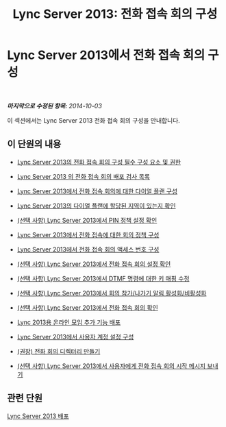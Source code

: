 ﻿---
title: 'Lync Server 2013: 전화 접속 회의 구성'
TOCTitle: 전화 접속 회의 구성
ms:assetid: 79a98c5d-a0a8-4729-828d-b9166842432c
ms:mtpsurl: https://technet.microsoft.com/ko-kr/library/Gg398600(v=OCS.15)
ms:contentKeyID: 49304114
ms.date: 08/24/2015
mtps_version: v=OCS.15
ms.translationtype: HT
---

# Lync Server 2013에서 전화 접속 회의 구성

 

_**마지막으로 수정된 항목:** 2014-10-03_

이 섹션에서는 Lync Server 2013 전화 접속 회의 구성을 안내합니다.

## 이 단원의 내용

  - [Lync Server 2013의 전화 접속 회의 구성 필수 구성 요소 및 권한](lync-server-2013-dial-in-conferencing-configuration-prerequisites-and-permissions.md)

  - [Lync Server 2013 의 전화 접속 회의 배포 검사 목록](lync-server-2013-deployment-checklist-for-dial-in-conferencing.md)

  - [Lync Server 2013에서 전화 접속 회의에 대한 다이얼 플랜 구성](lync-server-2013-configure-dial-plans-for-dial-in-conferencing.md)

  - [Lync Server 2013의 다이얼 플랜에 할당된 지역이 있는지 확인](lync-server-2013-make-sure-dial-plans-have-assigned-regions.md)

  - [(선택 사항) Lync Server 2013에서 PIN 정책 설정 확인](lync-server-2013-optional-verify-pin-policy-settings.md)

  - [Lync Server 2013에서 전화 접속에 대한 회의 정책 구성](lync-server-2013-configure-conferencing-policy-for-dial-in.md)

  - [Lync Server 2013에서 전화 접속 회의 액세스 번호 구성](lync-server-2013-configure-dial-in-conferencing-access-numbers.md)

  - [(선택 사항) Lync Server 2013에서 전화 접속 회의 설정 확인](lync-server-2013-optional-verify-dial-in-conferencing-settings.md)

  - [(선택 사항) Lync Server 2013에서 DTMF 명령에 대한 키 매핑 수정](lync-server-2013-optional-modify-key-mapping-for-dtmf-commands.md)

  - [(선택 사항) Lync Server 2013에서 회의 참가/나가기 알림 활성화/비활성화](lync-server-2013-optional-enable-and-disable-conference-join-and-leave-announcements.md)

  - [(선택 사항) Lync Server 2013에서 전화 접속 회의 확인](lync-server-2013-optional-verify-dial-in-conferencing.md)

  - [Lync 2013용 온라인 모임 추가 기능 배포](lync-server-2013-deploy-the-online-meeting-add-in-for-lync-2013.md)

  - [Lync Server 2013에서 사용자 계정 설정 구성](lync-server-2013-configure-user-account-settings.md)

  - [(권장) 전화 회의 디렉터리 만들기](recommended-create-conference-directories.md)

  - [(선택 사항) Lync Server 2013에서 사용자에게 전화 접속 회의 시작 메시지 보내기](lync-server-2013-optional-welcome-users-to-dial-in-conferencing.md)

## 관련 단원

[Lync Server 2013 배포](lync-server-2013-deploying-lync-server.md)

